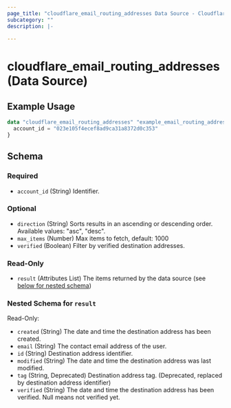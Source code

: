 ```yaml
---
page_title: "cloudflare_email_routing_addresses Data Source - Cloudflare"
subcategory: ""
description: |-
  
---
```


# cloudflare_email_routing_addresses (Data Source)



## Example Usage

```terraform
data "cloudflare_email_routing_addresses" "example_email_routing_addresses" {
  account_id = "023e105f4ecef8ad9ca31a8372d0c353"
}
```

<!-- schema generated by tfplugindocs -->
## Schema

### Required

- `account_id` (String) Identifier.

### Optional

- `direction` (String) Sorts results in an ascending or descending order.
Available values: "asc", "desc".
- `max_items` (Number) Max items to fetch, default: 1000
- `verified` (Boolean) Filter by verified destination addresses.

### Read-Only

- `result` (Attributes List) The items returned by the data source (see [below for nested schema](#nestedatt--result))

<a id="nestedatt--result"></a>
### Nested Schema for `result`

Read-Only:

- `created` (String) The date and time the destination address has been created.
- `email` (String) The contact email address of the user.
- `id` (String) Destination address identifier.
- `modified` (String) The date and time the destination address was last modified.
- `tag` (String, Deprecated) Destination address tag. (Deprecated, replaced by destination address identifier)
- `verified` (String) The date and time the destination address has been verified. Null means not verified yet.


